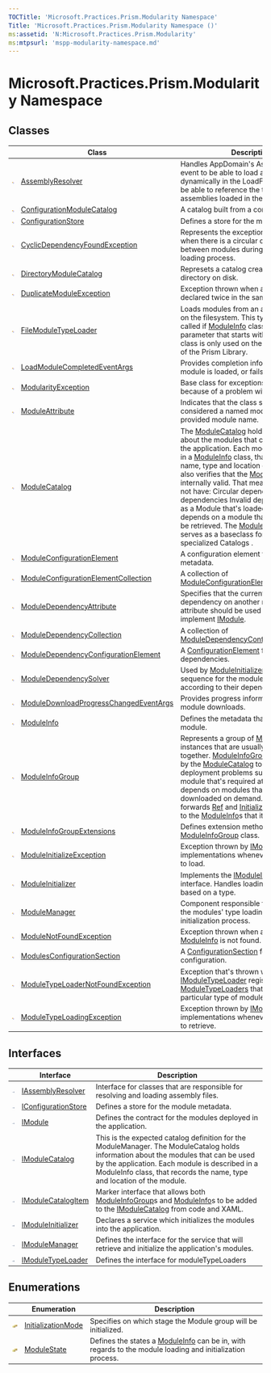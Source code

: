 ```yaml
---
TOCTitle: 'Microsoft.Practices.Prism.Modularity Namespace'
Title: 'Microsoft.Practices.Prism.Modularity Namespace ()'
ms:assetid: 'N:Microsoft.Practices.Prism.Modularity'
ms:mtpsurl: 'mspp-modularity-namespace.md'
---
```


# Microsoft.Practices.Prism.Modularity Namespace

## Classes

<table>
<thead>
<tr class="header">
<th> </th>
<th>Class</th>
<th>Description</th>
</tr>
</thead>
<tbody>
<tr class="odd">
<td><img src="/patterns-practices/reference/images/public-class.gif" alt="Public class"/></td>
<td><a href="/patterns-practices/reference/assemblyresolver-class-mspp-modularity" data-raw-source="[AssemblyResolver](/patterns-practices/reference/assemblyresolver-class-mspp-modularity)">AssemblyResolver</a></td>
<td><div>
Handles AppDomain&#39;s AssemblyResolve event to be able to load assemblies dynamically in the LoadFrom context, but be able to reference the type from assemblies loaded in the Load context.
</div></td>
</tr>
<tr class="even">
<td><img src="/patterns-practices/reference/images/public-class.gif" alt="Public class"/></td>
<td><a href="/patterns-practices/reference/configurationmodulecatalog-class-mspp-modularity" data-raw-source="[ConfigurationModuleCatalog](/patterns-practices/reference/configurationmodulecatalog-class-mspp-modularity)">ConfigurationModuleCatalog</a></td>
<td><div>
A catalog built from a configuration file.
</div></td>
</tr>
<tr class="odd">
<td><img src="/patterns-practices/reference/images/public-class.gif" alt="Public class"/></td>
<td><a href="/patterns-practices/reference/configurationstore-class-mspp-modularity" data-raw-source="[ConfigurationStore](/patterns-practices/reference/configurationstore-class-mspp-modularity)">ConfigurationStore</a></td>
<td><div>
Defines a store for the module metadata.
</div></td>
</tr>
<tr class="even">
<td><img src="/patterns-practices/reference/images/public-class.gif" alt="Public class"/></td>
<td><a href="/patterns-practices/reference/cyclicdependencyfoundexception-class-mspp-modularity" data-raw-source="[CyclicDependencyFoundException](/patterns-practices/reference/cyclicdependencyfoundexception-class-mspp-modularity)">CyclicDependencyFoundException</a></td>
<td><div>
Represents the exception that is thrown when there is a circular dependency between modules during the module loading process.
</div></td>
</tr>
<tr class="odd">
<td><img src="/patterns-practices/reference/images/public-class.gif" alt="Public class"/></td>
<td><a href="/patterns-practices/reference/directorymodulecatalog-class-mspp-modularity" data-raw-source="[DirectoryModuleCatalog](/patterns-practices/reference/directorymodulecatalog-class-mspp-modularity)">DirectoryModuleCatalog</a></td>
<td><div>
Represets a catalog created from a directory on disk.
</div></td>
</tr>
<tr class="even">
<td><img src="/patterns-practices/reference/images/public-class.gif" alt="Public class"/></td>

<td><a href="/patterns-practices/reference/duplicatemoduleexception-class-mspp-modularity" data-raw-source="[DuplicateModuleException](/patterns-practices/reference/duplicatemoduleexception-class-mspp-modularity)">DuplicateModuleException</a></td>
<td><div>
Exception thrown when a module is declared twice in the same catalog.
</div></td>
</tr>
<tr class="odd">
<td><img src="/patterns-practices/reference/images/public-class.gif" alt="Public class"/></td>
<td><a href="/patterns-practices/reference/filemoduletypeloader-class-mspp-modularity" data-raw-source="[FileModuleTypeLoader](/patterns-practices/reference/filemoduletypeloader-class-mspp-modularity)">FileModuleTypeLoader</a></td>
<td><div>
Loads modules from an arbitrary location on the filesystem. This typeloader is only called if <a href="/patterns-practices/reference/https://msdn.microsoft.com/library/microsoft.practices.prism.modularity.moduleinfo" data-raw-source="[ModuleInfo](/patterns-practices/reference/https://msdn.microsoft.com/library/microsoft.practices.prism.modularity.moduleinfo)">ModuleInfo</a> classes have a Ref parameter that starts with &quot;file://&quot;. This class is only used on the Desktop version of the Prism Library.
</div></td>
</tr>
<tr class="even">
<td><img src="/patterns-practices/reference/images/public-class.gif" alt="Public class"/></td>
<td><a href="/patterns-practices/reference/loadmodulecompletedeventargs-class-mspp-modularity" data-raw-source="[LoadModuleCompletedEventArgs](/patterns-practices/reference/loadmodulecompletedeventargs-class-mspp-modularity)">LoadModuleCompletedEventArgs</a></td>
<td><div>
Provides completion information after a module is loaded, or fails to load.
</div></td>
</tr>
<tr class="odd">
<td><img src="/patterns-practices/reference/images/public-class.gif" alt="Public class"/></td>
<td><a href="/patterns-practices/reference/modularityexception-class-mspp-modularity" data-raw-source="[ModularityException](/patterns-practices/reference/modularityexception-class-mspp-modularity)">ModularityException</a></td>
<td><div>
Base class for exceptions that are thrown because of a problem with modules.
</div></td>
</tr>
<tr class="even">
<td><img src="/patterns-practices/reference/images/public-class.gif" alt="Public class"/></td>
<td><a href="/patterns-practices/reference/moduleattribute-class-mspp-modularity" data-raw-source="[ModuleAttribute](/patterns-practices/reference/moduleattribute-class-mspp-modularity)">ModuleAttribute</a></td>
<td><div>
Indicates that the class should be considered a named module using the provided module name.
</div></td>
</tr>
<tr class="odd">
<td><img src="/patterns-practices/reference/images/public-class.gif" alt="Public class"/></td>
<td><a href="/patterns-practices/reference/modulecatalog-class-mspp-modularity" data-raw-source="[ModuleCatalog](/patterns-practices/reference/modulecatalog-class-mspp-modularity)">ModuleCatalog</a></td>
<td><div>
The <a href="/patterns-practices/reference/modulecatalog-class-mspp-modularity" data-raw-source="[ModuleCatalog](/patterns-practices/reference/modulecatalog-class-mspp-modularity)">ModuleCatalog</a> holds information about the modules that can be used by the application. Each module is described in a <a href="/patterns-practices/reference/moduleinfo-class-mspp-modularity" data-raw-source="[ModuleInfo](/patterns-practices/reference/moduleinfo-class-mspp-modularity)">ModuleInfo</a> class, that records the name, type and location of the module. It also verifies that the <a href="/patterns-practices/reference/modulecatalog-class-mspp-modularity" data-raw-source="[ModuleCatalog](/patterns-practices/reference/modulecatalog-class-mspp-modularity)">ModuleCatalog</a> is internally valid. That means that it does not have: Circular dependenciesMissing dependencies Invalid dependencies, such as a Module that&#39;s loaded at startup that depends on a module that might need to be retrieved. The <a href="/patterns-practices/reference/modulecatalog-class-mspp-modularity" data-raw-source="[ModuleCatalog](/patterns-practices/reference/modulecatalog-class-mspp-modularity)">ModuleCatalog</a> also serves as a baseclass for more specialized Catalogs .
</div></td>
</tr>
<tr class="even">
<td><img src="/patterns-practices/reference/images/public-class.gif" alt="Public class"/></td>
<td><a href="/patterns-practices/reference/moduleconfigurationelement-class-mspp-modularity" data-raw-source="[ModuleConfigurationElement](/patterns-practices/reference/moduleconfigurationelement-class-mspp-modularity)">ModuleConfigurationElement</a></td>
<td><div>
A configuration element to declare module metadata.
</div></td>
</tr>
<tr class="odd">
<td><img src="/patterns-practices/reference/images/public-class.gif" alt="Public class"/></td>
<td><a href="/patterns-practices/reference/moduleconfigurationelementcollection-class-mspp-modularity" data-raw-source="[ModuleConfigurationElementCollection](/patterns-practices/reference/moduleconfigurationelementcollection-class-mspp-modularity)">ModuleConfigurationElementCollection</a></td>
<td><div>
A collection of <a href="/patterns-practices/reference/moduleconfigurationelement-class-mspp-modularity" data-raw-source="[ModuleConfigurationElement](/patterns-practices/reference/moduleconfigurationelement-class-mspp-modularity)">ModuleConfigurationElement</a>.
</div></td>
</tr>
<tr class="even">
<td><img src="/patterns-practices/reference/images/public-class.gif" alt="Public class"/></td>
<td><a href="/patterns-practices/reference/moduledependencyattribute-class-mspp-modularity" data-raw-source="[ModuleDependencyAttribute](/patterns-practices/reference/moduledependencyattribute-class-mspp-modularity)">ModuleDependencyAttribute</a></td>
<td><div>
Specifies that the current module has a dependency on another module. This attribute should be used on classes that implement <a href="/patterns-practices/reference/imodule-interface-mspp-modularity" data-raw-source="[IModule](/patterns-practices/reference/imodule-interface-mspp-modularity)">IModule</a>.
</div></td>
</tr>
<tr class="odd">
<td><img src="/patterns-practices/reference/images/public-class.gif" alt="Public class"/></td>
<td><a href="/patterns-practices/reference/moduledependencycollection-class-mspp-modularity" data-raw-source="[ModuleDependencyCollection](/patterns-practices/reference/moduledependencycollection-class-mspp-modularity)">ModuleDependencyCollection</a></td>
<td><div>
A collection of <a href="/patterns-practices/reference/moduledependencyconfigurationelement-class-mspp-modularity" data-raw-source="[ModuleDependencyConfigurationElement](/patterns-practices/reference/moduledependencyconfigurationelement-class-mspp-modularity)">ModuleDependencyConfigurationElement</a>.
</div></td>
</tr>
<tr class="even">
<td><img src="/patterns-practices/reference/images/public-class.gif" alt="Public class"/></td>
<td><a href="/patterns-practices/reference/moduledependencyconfigurationelement-class-mspp-modularity" data-raw-source="[ModuleDependencyConfigurationElement](/patterns-practices/reference/moduledependencyconfigurationelement-class-mspp-modularity)">ModuleDependencyConfigurationElement</a></td>
<td><div>
A <a href="/patterns-practices/reference/http://msdn.microsoft.com/en-us/library/kyx77cz3" data-raw-source="[ConfigurationElement](/patterns-practices/reference/http://msdn.microsoft.com/en-us/library/kyx77cz3)">ConfigurationElement</a> for module dependencies.
</div></td>
</tr>
<tr class="odd">
<td><img src="/patterns-practices/reference/images/public-class.gif" alt="Public class"/></td>
<td><a href="/patterns-practices/reference/moduledependencysolver-class-mspp-modularity" data-raw-source="[ModuleDependencySolver](/patterns-practices/reference/moduledependencysolver-class-mspp-modularity)">ModuleDependencySolver</a></td>
<td><div>
Used by <a href="/patterns-practices/reference/moduleinitializer-class-mspp-modularity" data-raw-source="[ModuleInitializer](/patterns-practices/reference/moduleinitializer-class-mspp-modularity)">ModuleInitializer</a> to get the load sequence for the modules to load according to their dependencies.
</div></td>
</tr>
<tr class="even">
<td><img src="/patterns-practices/reference/images/public-class.gif" alt="Public class"/></td>
<td><a href="/patterns-practices/reference/moduledownloadprogresschangedeventargs-class-mspp-modularity" data-raw-source="[ModuleDownloadProgressChangedEventArgs](/patterns-practices/reference/moduledownloadprogresschangedeventargs-class-mspp-modularity)">ModuleDownloadProgressChangedEventArgs</a></td>
<td><div>
Provides progress information as a module downloads.
</div></td>
</tr>
<tr class="odd">
<td><img src="/patterns-practices/reference/images/public-class.gif" alt="Public class"/></td>
<td><a href="/patterns-practices/reference/moduleinfo-class-mspp-modularity" data-raw-source="[ModuleInfo](/patterns-practices/reference/moduleinfo-class-mspp-modularity)">ModuleInfo</a></td>
<td><div>
Defines the metadata that describes a module.
</div></td>
</tr>
<tr class="even">
<td><img src="/patterns-practices/reference/images/public-class.gif" alt="Public class"/></td>
<td><a href="/patterns-practices/reference/moduleinfogroup-class-mspp-modularity" data-raw-source="[ModuleInfoGroup](/patterns-practices/reference/moduleinfogroup-class-mspp-modularity)">ModuleInfoGroup</a></td>
<td><div>
Represents a group of <a href="/patterns-practices/reference/moduleinfo-class-mspp-modularity" data-raw-source="[ModuleInfo](/patterns-practices/reference/moduleinfo-class-mspp-modularity)">ModuleInfo</a> instances that are usually deployed together. <a href="/patterns-practices/reference/moduleinfogroup-class-mspp-modularity" data-raw-source="[ModuleInfoGroup](/patterns-practices/reference/moduleinfogroup-class-mspp-modularity)">ModuleInfoGroup</a>s are also used by the <a href="/patterns-practices/reference/modulecatalog-class-mspp-modularity" data-raw-source="[ModuleCatalog](/patterns-practices/reference/modulecatalog-class-mspp-modularity
)">ModuleCatalog</a> to prevent common deployment problems such as having a module that&#39;s required at startup that depends on modules that will only be downloaded on demand. The group also forwards <a href="/patterns-practices/reference/moduleinfogroup-ref-property-mspp-modularity" data-raw-source="[Ref](/patterns-practices/reference/moduleinfogroup-ref-property-mspp-modularity)">Ref</a> and <a href="/patterns-practices/reference/moduleinfogroup-initializationmode-property-mspp-modularity" data-raw-source="[InitializationMode](/patterns-practices/reference/moduleinfogroup-initializationmode-property-mspp-modularity)">InitializationMode</a> values to the <a href="/patterns-practices/reference/moduleinfo-class-mspp-modularity" data-raw-source="[ModuleInfo](/patterns-practices/reference/moduleinfo-class-mspp-modularity)">ModuleInfo</a>s that it contains.
</div></td>
</tr>
<tr class="odd">
<td><img src="/patterns-practices/reference/images/public-class.gif" alt="Public class"/></td>
<td><a href="/patterns-practices/reference/moduleinfogroupextensions-class-mspp-modularity" data-raw-source="[ModuleInfoGroupExtensions](/patterns-practices/reference/moduleinfogroupextensions-class-mspp-modularity)">ModuleInfoGroupExtensions</a></td>
<td><div>
Defines extension methods for the <a href="/patterns-practices/reference/moduleinfogroup-class-mspp-modularity" data-raw-source="[ModuleInfoGroup](/patterns-practices/reference/moduleinfogroup-class-mspp-modularity)">ModuleInfoGroup</a> class.
</div></td>
</tr>
<tr class="even">
<td><img src="/patterns-practices/reference/images/public-class.gif" alt="Public class"/></td>
<td><a href="/patterns-practices/reference/moduleinitializeexception-class-mspp-modularity" data-raw-source="[ModuleInitializeException](/patterns-practices/reference/moduleinitializeexception-class-mspp-modularity)">ModuleInitializeException</a></td>
<td><div>
Exception thrown by <a href="/patterns-practices/reference/imoduleinitializer-interface-mspp-modularity" data-raw-source="[IModuleInitializer](/patterns-practices/reference/imoduleinitializer-interface-mspp-modularity)">IModuleInitializer</a> implementations whenever a module fails to load.
</div></td>
</tr>
<tr class="odd">
<td><img src="/patterns-practices/reference/images/public-class.gif" alt="Public class"/></td>
<td><a href="/patterns-practices/reference/moduleinitializer-class-mspp-modularity" data-raw-source="[ModuleInitializer](/patterns-practices/reference/moduleinitializer-class-mspp-modularity)">ModuleInitializer</a></td>
<td><div>
Implements the <a href="/patterns-practices/reference/imoduleinitializer-interface-mspp-modularity" data-raw-source="[IModuleInitializer](/patterns-practices/reference/imoduleinitializer-interface-mspp-modularity)">IModuleInitializer</a> interface. Handles loading of a module based on a type.
</div></td>
</tr>
<tr class="even">
<td><img src="/patterns-practices/reference/images/public-class.gif" alt="Public class"/></td>
<td><a href="/patterns-practices/reference/modulemanager-class-mspp-modularity" data-raw-source="[ModuleManager](/patterns-practices/reference/modulemanager-class-mspp-modularity)">ModuleManager</a></td>
<td><div>
Component responsible for coordinating the modules&#39; type loading and module initialization process.
</div></td>
</tr>
<tr class="odd">
<td><img src="/patterns-practices/reference/images/public-class.gif" alt="Public class"/></td>
<td><a href="/patterns-practices/reference/modulenotfoundexception-class-mspp-modularity" data-raw-source="[ModuleNotFoundException](/patterns-practices/reference/modulenotfoundexception-class-mspp-modularity
)">ModuleNotFoundException</a></td>
<td><div>
Exception thrown when a requested <a href="/patterns-practices/reference/moduleinfo-class-mspp-modularity" data-raw-source="[ModuleInfo](/patterns-practices/reference/moduleinfo-class-mspp-modularity)">ModuleInfo</a> is not found.
</div></td>
</tr>
<tr class="even">
<td><img src="/patterns-practices/reference/images/public-class.gif" alt="Public class"/></td>
<td><a href="/patterns-practices/reference/modulesconfigurationsection-class-mspp-modularity" data-raw-source="[ModulesConfigurationSection](/patterns-practices/reference/modulesconfigurationsection-class-mspp-modularity)">ModulesConfigurationSection</a></td>
<td><div>
A <a href="/patterns-practices/reference/http://msdn.microsoft.com/en-us/library/x0kca287" data-raw-source="[ConfigurationSection](/patterns-practices/reference/http://msdn.microsoft.com/en-us/library/x0kca287)">ConfigurationSection</a> for module configuration.
</div></td>
</tr>
<tr class="odd">
<td><img src="/patterns-practices/reference/images/public-class.gif" alt="Public class"/></td>
<td><a href="/patterns-practices/reference/moduletypeloadernotfoundexception-class-mspp-modularity" data-raw-source="[ModuleTypeLoaderNotFoundException](/patterns-practices/reference/moduletypeloadernotfoundexception-class-mspp-modularity)">ModuleTypeLoaderNotFoundException</a></td>
<td><div>
Exception that&#39;s thrown when there is no <a href="/patterns-practices/reference/imoduletypeloader-interface-mspp-modularity" data-raw-source="[IModuleTypeLoader](/patterns-practices/reference/imoduletypeloader-interface-mspp-modularity)">IModuleTypeLoader</a> registered in <a href="/patterns-practices/reference/modulemanager-moduletypeloaders-property-mspp-modularity" data-raw-source="[ModuleTypeLoaders](/patterns-practices/reference/modulemanager-moduletypeloaders-property-mspp-modularity)">ModuleTypeLoaders</a> that can handle this particular type of module.
</div></td>
</tr>
<tr class="even">
<td><img src="/patterns-practices/reference/images/public-class.gif" alt="Public class"/></td>
<td><a href="/patterns-practices/reference/moduletypeloadingexception-class-mspp-modularity" data-raw-source="[ModuleTypeLoadingException](/patterns-practices/reference/moduletypeloadingexception-class-mspp-modularity)">ModuleTypeLoadingException</a></td>
<td><div>
Exception thrown by <a href="/patterns-practices/reference/imodulemanager-interface-mspp-modularity" data-raw-source="[IModuleManager](/patterns-practices/reference/imodulemanager-interface-mspp-modularity)">IModuleManager</a> implementations whenever a module fails to retrieve.
</div></td>
</tr>
</tbody>
</table>

## Interfaces


<table>

<thead>
<tr class="header">
<th> </th>
<th>Interface</th>
<th>Description</th>
</tr>
</thead>
<tbody>
<tr class="odd">
<td><img src="/patterns-practices/reference/images/public-interface.gif" alt="Public interface"/></td>
<td><a href="/patterns-practices/reference/iassemblyresolver-interface-mspp-modularity" data-raw-source="[IAssemblyResolver](/patterns-practices/reference/iassemblyresolver-interface-mspp-modularity)">IAssemblyResolver</a></td>
<td><div>
Interface for classes that are responsible for resolving and loading assembly files.
</div></td>
</tr>
<tr class="even">
<td><img src="/patterns-practices/reference/images/public-interface.gif" alt="Public interface"/></td>
<td><a href="/patterns-practices/reference/iconfigurationstore-interface-mspp-modularity" data-raw-source="[IConfigurationStore](/patterns-practices/reference/iconfigurationstore-interface-mspp-modularity)">IConfigurationStore</a></td>
<td><div>
Defines a store for the module metadata.
</div></td>
</tr>
<tr class="odd">
<td><img src="/patterns-practices/reference/images/public-interface.gif" alt="Public interface"/></td>
<td><a href="/patterns-practices/reference/imodule-interface-mspp-modularity" data-raw-source="[IModule](/patterns-practices/reference/imodule-interface-mspp-modularity)">IModule</a></td>
<td><div>
Defines the contract for the modules deployed in the application.
</div></td>
</tr>
<tr class="even">
<td><img src="/patterns-practices/reference/images/public-interface.gif" alt="Public interface"/></td>
<td><a href="/patterns-practices/reference/imodulecatalog-interface-mspp-modularity" data-raw-source="[IModuleCatalog](/patterns-practices/reference/imodulecatalog-interface-mspp-modularity)">IModuleCatalog</a></td>
<td><div>
This is the expected catalog definition for the ModuleManager. The ModuleCatalog holds information about the modules that can be used by the application. Each module is described in a ModuleInfo class, that records the name, type and location of the module.
</div></td>
</tr>
<tr class="odd">
<td><img src="/patterns-practices/reference/images/public-interface.gif" alt="Public interface"/></td>
<td><a href="/patterns-practices/reference/imodulecatalogitem-interface-mspp-modularity" data-raw-source="[IModuleCatalogItem](/patterns-practices/reference/imodulecatalogitem-interface-mspp-modularity)">IModuleCatalogItem</a></td>
<td><div>
Marker interface that allows both <a href="/patterns-practices/reference/moduleinfogroup-class-mspp-modularity" data-raw-source="[ModuleInfoGroup](/patterns-practices/reference/moduleinfogroup-class-mspp-modularity)">ModuleInfoGroup</a>s and <a href="/patterns-practices/reference/moduleinfo-class-mspp-modularity" data-raw-source="[ModuleInfo](/patterns-practices/reference/moduleinfo-class-mspp-modularity
)">ModuleInfo</a>s to be added to the <a href="/patterns-practices/reference/imodulecatalog-interface-mspp-modularity" data-raw-source="[IModuleCatalog](/patterns-practices/reference/imodulecatalog-interface-mspp-modularity)">IModuleCatalog</a> from code and XAML.
</div></td>
</tr>
<tr class="even">
<td><img src="/patterns-practices/reference/images/public-interface.gif" alt="Public interface"/></td>
<td><a href="/patterns-practices/reference/imoduleinitializer-interface-mspp-modularity" data-raw-source="[IModuleInitializer](/patterns-practices/reference/imoduleinitializer-interface-mspp-modularity)">IModuleInitializer</a></td>
<td><div>
Declares a service which initializes the modules into the application.
</div></td>
</tr>
<tr class="odd">
<td><img src="/patterns-practices/reference/images/public-interface.gif" alt="Public interface"/></td>
<td><a href="/patterns-practices/reference/imodulemanager-interface-mspp-modularity" data-raw-source="[IModuleManager](/patterns-practices/reference/imodulemanager-interface-mspp-modularity)">IModuleManager</a></td>
<td><div>
Defines the interface for the service that will retrieve and initialize the application&#39;s modules.
</div></td>
</tr>
<tr class="even">
<td><img src="/patterns-practices/reference/images/public-interface.gif" alt="Public interface"/></td>
<td><a href="/patterns-practices/reference/imoduletypeloader-interface-mspp-modularity" data-raw-source="[IModuleTypeLoader](/patterns-practices/reference/imoduletypeloader-interface-mspp-modularity)">IModuleTypeLoader</a></td>
<td><div>
Defines the interface for moduleTypeLoaders
</div></td>
</tr>
</tbody>
</table>

## Enumerations


<table>

<thead>
<tr class="header">
<th> </th>
<th>Enumeration</th>
<th>Description</th>
</tr>
</thead>
<tbody>
<tr class="odd">
<td><img src="/patterns-practices/reference/images/pubenumeration.gif" alt="Public enumeration"/></td>
<td><a href="/patterns-practices/reference/initializationmode-enumeration-mspp-modularity" data-raw-source="[InitializationMode](/patterns-practices/reference/initializationmode-enumeration-mspp-modularity)">InitializationMode</a></td>
<td><div>
Specifies on which stage the Module group will be initialized.
</div></td>
</tr>
<tr class="even">
<td><img src="/patterns-practices/reference/images/pubenumeration.gif" alt="Public enumeration"/></td>
<td><a href="/patterns-practices/reference/modulestate-enumeration-mspp-modularity" data-raw-source="[ModuleState](/patterns-practices/reference/modulestate-enumeration-mspp-modularity)">ModuleState</a></td>
<td><div>
Defines the states a <a href="/patterns-practices/reference/moduleinfo-class-mspp-modularity" data-raw-source="[ModuleInfo](/patterns-practices/reference/moduleinfo-class-mspp-modularity)">ModuleInfo</a> can be in, with regards to the module loading and initialization process.
</div></td>
</tr>
</tbody>
</table>
